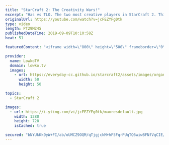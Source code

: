```yaml
---
title: "StarCraft 2: The Creativity Wars!"
excerpt: "Has vs TLO. The two most creative players in StarCraft 2. This is a best-of-3 series that was recently played as part of the World Championship Series Fall.  Get more videos & support my work: http://www.patreon.com/lowkotv  Be part of the community on Discord: http://discord.gg/lowkotv The hardware"
originalUrl: https://youtube.com/watch?v=jcFEZYFg0tk
type: video
length: PT29M24S
publishedDateTime: 2019-09-09T10:10:58Z
heat: 51

featuredContent: "<iframe width=\"800\" height=\"500\" frameborder=\"0\" src=\"https://www.youtube.com/embed/jcFEZYFg0tk\" allow=\"accelerometer; autoplay; encrypted-media; gyroscope; picture-in-picture\" allowfullscreen></iframe>"

provider:
  name: LowkoTV
  domain: lowko.tv
  images:
    - url: https://everyday-cc.github.io/starcraft2/assets/images/organizations/lowko.tv-50x50.jpg
      width: 50
      height: 50

topics:
  - StarCraft 2

images:
  - url: https://i.ytimg.com/vi/jcFEZYFg0tk/maxresdefault.jpg
    width: 1280
    height: 720
    isCached: true

secured: "bNYUkKk9yW+FI/ab/oUMCZ9OQM/qTjgjckM+hF5FqrPUqTQ6wiwBFNfVqCIE/dnhMP1LFQAEIVdMnLtZJ6AbfbnkrRqHguyYPDsawZtch2lJiBMQ59Dd0PIh+MYiRNKPwC4k7Ri8hW/TgL35YyP8HfO8DCfxHG1kkdUYFcye0h2SPapdnhuUEsmC2WBQrGZe/cyc69opmZLT5/YQzkBTbrouDpZ9mKL8mjouAFgFiNMTsDsZbxKg+upaxIO6Lvj+tt8zoDmDy+umUTYP+zA3YN0G7ggdKoYyTjwjfLU7DUYQaFkCmtQ2eM87oPoWP2E3bWNFXg5yi/Xmi2DL31VVWjpTS3QNJy6Dj2RRX6cHFWdecPd+F/jGVEykp+Ak7WA9nJdyTEiDkxQwaIR65RMlSEw78wqNIUPSSAcinKdzFYgPgKURS1a0H8doccvFTZl9;Ove6r3ciCVeoUnVAtaVFtg=="
---
```


